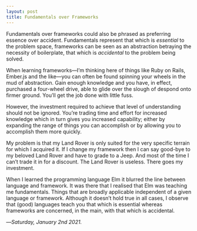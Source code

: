 ```yaml
---
layout: post
title: Fundamentals over Frameworks
---
```


Fundamentals over frameworks could also be phrased as preferring essence over accident. Fundamentals represent that which is _essential_ to the problem space, frameworks can be seen as an abstraction betraying the necessity of boilerplate, that which is _accidental_ to the problem being solved.

When learning frameworks—I’m thinking here of things like Ruby on Rails, Ember.js and the like—you can often be found spinning your wheels in the mud of abstraction. Gain enough knowledge and you have, in effect, purchased a four-wheel drive, able to glide over the slough of despond onto firmer ground. You’ll get the job done with little fuss.

However, the investment required to achieve that level of understanding should not be ignored. You’re trading time and effort for increased knowledge which in turn gives you increased capability; either by expanding the range of things you can accomplish or by allowing you to accomplish them more quickly.

My problem is that my Land Rover is only suited for the very specific terrain for which I acquired it. If I change my framework then I can say good-bye to my beloved Land Rover and have to grade to a Jeep. And most of the time I can’t trade it in for a discount. The Land Rover is useless. There goes my investment.

When I learned the programming language Elm it blurred the line between language and framework. It was there that I realised that Elm was teaching me fundamentals. Things that are broadly applicable independent of a given language or framework. Although it doesn’t hold true in all cases, I observe that (good) languages teach you that which is essential whereas frameworks are concerned, in the main, with that which is accidental.

—*Saturday, January 2nd 2021.*
